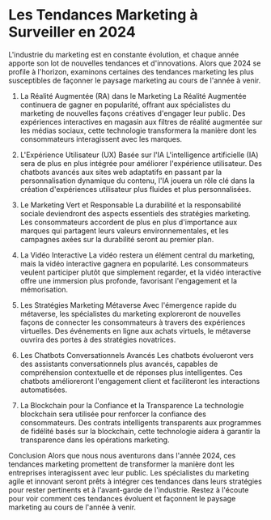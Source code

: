 # Les Tendances Marketing à Surveiller en 2024
L'industrie du marketing est en constante évolution, et chaque année apporte son lot de nouvelles tendances et d'innovations. Alors que 2024 se profile à l'horizon, examinons certaines des tendances marketing les plus susceptibles de façonner le paysage marketing au cours de l'année à venir.

1. La Réalité Augmentée (RA) dans le Marketing
La Réalité Augmentée continuera de gagner en popularité, offrant aux spécialistes du marketing de nouvelles façons créatives d'engager leur public. Des expériences interactives en magasin aux filtres de réalité augmentée sur les médias sociaux, cette technologie transformera la manière dont les consommateurs interagissent avec les marques.

2. L'Expérience Utilisateur (UX) Basée sur l'IA
L'intelligence artificielle (IA) sera de plus en plus intégrée pour améliorer l'expérience utilisateur. Des chatbots avancés aux sites web adaptatifs en passant par la personnalisation dynamique du contenu, l'IA jouera un rôle clé dans la création d'expériences utilisateur plus fluides et plus personnalisées.

3. Le Marketing Vert et Responsable
La durabilité et la responsabilité sociale deviendront des aspects essentiels des stratégies marketing. Les consommateurs accordent de plus en plus d'importance aux marques qui partagent leurs valeurs environnementales, et les campagnes axées sur la durabilité seront au premier plan.

4. La Vidéo Interactive
La vidéo restera un élément central du marketing, mais la vidéo interactive gagnera en popularité. Les consommateurs veulent participer plutôt que simplement regarder, et la vidéo interactive offre une immersion plus profonde, favorisant l'engagement et la mémorisation.

5. Les Stratégies Marketing Métaverse
Avec l'émergence rapide du métaverse, les spécialistes du marketing exploreront de nouvelles façons de connecter les consommateurs à travers des expériences virtuelles. Des événements en ligne aux achats virtuels, le métaverse ouvrira des portes à des stratégies novatrices.

6. Les Chatbots Conversationnels Avancés
Les chatbots évolueront vers des assistants conversationnels plus avancés, capables de compréhension contextuelle et de réponses plus intelligentes. Ces chatbots amélioreront l'engagement client et faciliteront les interactions automatisées.

7. La Blockchain pour la Confiance et la Transparence
La technologie blockchain sera utilisée pour renforcer la confiance des consommateurs. Des contrats intelligents transparents aux programmes de fidélité basés sur la blockchain, cette technologie aidera à garantir la transparence dans les opérations marketing.

Conclusion
Alors que nous nous aventurons dans l'année 2024, ces tendances marketing promettent de transformer la manière dont les entreprises interagissent avec leur public. Les spécialistes du marketing agile et innovant seront prêts à intégrer ces tendances dans leurs stratégies pour rester pertinents et à l'avant-garde de l'industrie. Restez à l'écoute pour voir comment ces tendances évoluent et façonnent le paysage marketing au cours de l'année à venir.